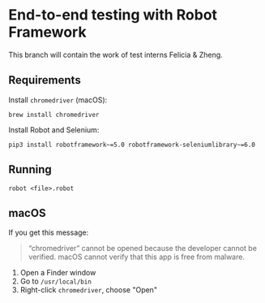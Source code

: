 # End-to-end testing with Robot Framework

This branch will contain the work of test interns Felicia & Zheng.

## Requirements

Install `chromedriver` (macOS):

```
brew install chromedriver
```

Install Robot and Selenium:

```
pip3 install robotframework~=5.0 robotframework-seleniumlibrary~=6.0
```

## Running

```
robot <file>.robot
```

## macOS

If you get this message:

> “chromedriver” cannot be opened because the developer cannot be verified.
> macOS cannot verify that this app is free from malware.

1. Open a Finder window
2. Go to `/usr/local/bin`
3. Right-click `chromedriver`, choose "Open"
